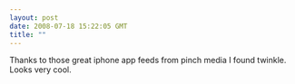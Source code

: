 ```yaml
---
layout: post
date: 2008-07-18 15:22:05 GMT
title: ""
---
```

Thanks to those great iphone app feeds from pinch media I found twinkle. Looks very cool.